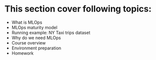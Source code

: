 # This section cover following topics:
- What is MLOps
- MLOps maturity model
- Running example: NY Taxi trips dataset
- Why do we need MLOps
- Course overview
- Environment preparation
- Homework
